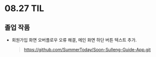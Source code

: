 <h1> 08.27 TIL </h1>

## 졸업 작품

- 회원가입 화면 오버플로우 오류 해결, 메인 화면 하단 버튼 텍스트 추가.
  > https://github.com/SummerToday/Soon-Sulleng-Guide-App.git
